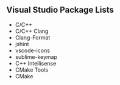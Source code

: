 Visual Studio Package Lists
------

- C/C++
- C/C++ Clang
- Clang-Format
- jshint
- vscode-icons
- sublime-keymap
- C++ Intellisense
- CMake Tools
- CMake
